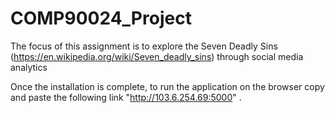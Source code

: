 # COMP90024_Project
 The focus of this assignment is to explore the Seven Deadly Sins (https://en.wikipedia.org/wiki/Seven_deadly_sins) through social media analytics


Once the installation is complete, to run the application on the browser copy and paste the following link "http://103.6.254.69:5000" .
